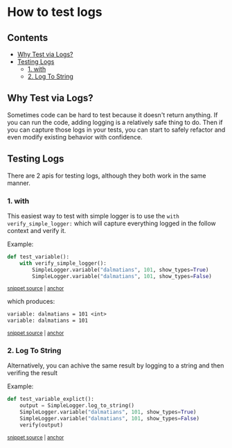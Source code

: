 # How to test logs

<!-- toc -->
## Contents

  * [Why Test via Logs?](#why-test-via-logs)
  * [Testing Logs](#testing-logs)
    * [1. with](#1-with)
    * [2. Log To String](#2-log-to-string)<!-- endToc -->

## Why Test via Logs?

Sometimes code can be hard to test because it doesn't return anything.
If you can run the code, adding logging is a relatively safe thing to do. 
Then if you can capture those logs in your tests, you can start to safely refactor and even modify existing behavior with confidence.


## Testing Logs

There are 2 apis for testing logs, although they both work in the same manner.
### 1. with

This easiest way to test with simple logger is to use the  `with verify_simple_logger:` which will
capture everything logged in the follow context and verify it. 

Example:

<!-- snippet: verify_simple_logger_example -->
<a id='snippet-verify_simple_logger_example'></a>
```py
def test_variable():
    with verify_simple_logger():
        SimpleLogger.variable("dalmatians", 101, show_types=True)
        SimpleLogger.variable("dalmatians", 101, show_types=False)
```
<sup><a href='/tests/test_simple_logger.py#L74-L81' title='Snippet source file'>snippet source</a> | <a href='#snippet-verify_simple_logger_example' title='Start of snippet'>anchor</a></sup>
<!-- endSnippet -->

which produces:

<!-- snippet: test_simple_logger.test_variable.approved.txt -->
<a id='snippet-test_simple_logger.test_variable.approved.txt'></a>
```txt
variable: dalmatians = 101 <int>
variable: dalmatians = 101
```
<sup><a href='/tests/approved_files/test_simple_logger.test_variable.approved.txt#L1-L2' title='Snippet source file'>snippet source</a> | <a href='#snippet-test_simple_logger.test_variable.approved.txt' title='Start of snippet'>anchor</a></sup>
<!-- endSnippet -->

### 2. Log To String

Alternatively, you can achive the same result by logging to a string and then verifing the result

Example:

<!-- snippet: verify_simple_logger_long_example -->
<a id='snippet-verify_simple_logger_long_example'></a>
```py
def test_variable_explict():
    output = SimpleLogger.log_to_string()
    SimpleLogger.variable("dalmatians", 101, show_types=True)
    SimpleLogger.variable("dalmatians", 101, show_types=False)
    verify(output)
```
<sup><a href='/tests/test_simple_logger.py#L84-L92' title='Snippet source file'>snippet source</a> | <a href='#snippet-verify_simple_logger_long_example' title='Start of snippet'>anchor</a></sup>
<!-- endSnippet -->
